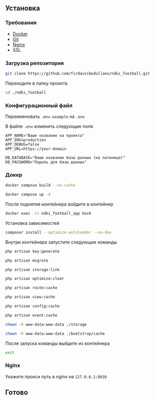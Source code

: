 ## Установка

### Требования

- [Docker](https://www.docker.com)
- [Git](https://git-scm.com/downloads)
- [Nginx](https://www.nginx.com)
- SSL

### Загрузка репозитория

```bash
git clone https://github.com/firdavsibodullaev/ndki_football.git
```

Переходите в папку проекта

```bash
cd ./ndki_football
```

### Конфигурационный файл

Переименовать `.env.example` на `.env`

В файле `.env` изменить следующие поля

```dotenv
APP_NAME="Ваше название на проекта"
APP_ENV=production
APP_DEBUG=false
APP_URL=https://your-domain

DB_DATABASE="Ваше название базы данных (на латинице)"
DB_PASSWORD="Пароль для базы данных"
```

### Докер

```bash
docker compose build --no-cache
```

```bash
docker compose up -d
```

После поднятия контейнера войдите в контейнер

```bash
docker exec -it ndki_football_app bash
```

Установка зависимостей

```bash
composer install --optimize-autoloader --no-dev
```

Внутри контейнера запустите следующие команды

```bash
php artisan key:generate
```

```bash
php artisan migrate
```

```bash
php artisan storage:link
```

```bash
php artisan optimize:clear
```

```bash
php artisan route:cache
```

```bash
php artisan view:cache
```

```bash
php artisan config:cache
```

```bash
php artisan event:cache
```

```bash
chown -R www-data:www-data ./storage
```

```bash
chown -R www-data:www-data ./bootstrap/cache
```

После запуска команды выйдите из контейнера

```bash
exit
```

### Nginx

Укажите прокси путь в nginx на `127.0.0.1:8010`

## Готово
